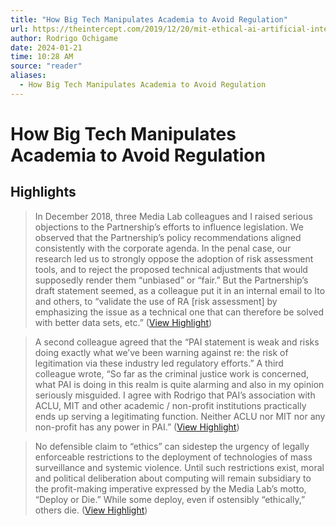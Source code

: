 ```yaml
---
title: "How Big Tech Manipulates Academia to Avoid Regulation"
url: https://theintercept.com/2019/12/20/mit-ethical-ai-artificial-intelligence/
author: Rodrigo Ochigame
date: 2024-01-21
time: 10:28 AM
source: "reader"
aliases:
  - How Big Tech Manipulates Academia to Avoid Regulation
---
```

# How Big Tech Manipulates Academia to Avoid Regulation

## Highlights
> In December 2018, three Media Lab colleagues and I raised serious objections to the Partnership’s efforts to influence legislation. We observed that the Partnership’s policy recommendations aligned consistently with the corporate agenda. In the penal case, our research led us to strongly oppose the adoption of risk assessment tools, and to reject the proposed technical adjustments that would supposedly render them “unbiased” or “fair.” But the Partnership’s draft statement seemed, as a colleague put it in an internal email to Ito and others, to “validate the use of RA [risk assessment] by emphasizing the issue as a technical one that can therefore be solved with better data sets, etc.” ([View Highlight](https://read.readwise.io/read/01hmf2w0261hwpfa65wcmjfn46))

> A second colleague agreed that the “PAI statement is weak and risks doing exactly what we’ve been warning against re: the risk of legitimation via these industry led regulatory efforts.” A third colleague wrote, “So far as the criminal justice work is concerned, what PAI is doing in this realm is quite alarming and also in my opinion seriously misguided. I agree with Rodrigo that PAI’s association with ACLU, MIT and other academic / non-profit institutions practically ends up serving a legitimating function. Neither ACLU nor MIT nor any non-profit has any power in PAI.” ([View Highlight](https://read.readwise.io/read/01hmf2w2zykj9snefnvrm0zsqa))

> No defensible claim to “ethics” can sidestep the urgency of legally enforceable restrictions to the deployment of technologies of mass surveillance and systemic violence. Until such restrictions exist, moral and political deliberation about computing will remain subsidiary to the profit-making imperative expressed by the Media Lab’s motto, “Deploy or Die.” While some deploy, even if ostensibly “ethically,” others die. ([View Highlight](https://read.readwise.io/read/01hmf3dhqztvd81n58c1mssyd4))

